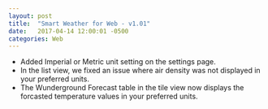 ```yaml
---
layout: post
title:  "Smart Weather for Web - v1.01"
date:   2017-04-14 12:00:01 -0500
categories: Web
---
```


- Added Imperial or Metric unit setting on the settings page.
- In the list view, we fixed an issue where air density was not displayed in your preferred units.
- The Wunderground Forecast table in the tile view now displays the forcasted temperature values in your preferred units.